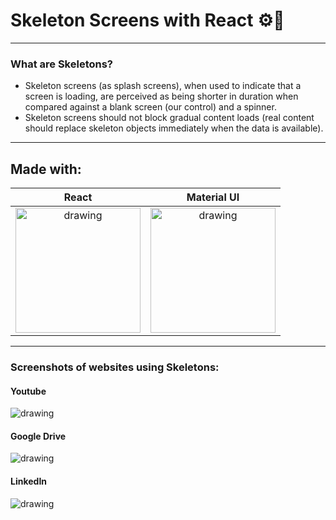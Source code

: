 # Skeleton Screens with React ⚙️🌟
---
### What are Skeletons?
- Skeleton screens (as splash screens), when used to indicate that a screen is loading, are perceived as being shorter in duration when compared against a blank screen (our control) and a spinner.
- Skeleton screens should not block gradual content loads (real content should replace skeleton objects immediately when the data is available).

---

## Made with:
React | Material UI
:-------------------------:|:-------------------------:
<img src="https://upload.wikimedia.org/wikipedia/commons/thumb/a/a7/React-icon.svg/330px-React-icon.svg.png" alt="drawing" width="200" />  |  <img src="https://upload.wikimedia.org/wikipedia/commons/thumb/c/c7/Google_Material_Design_Logo.svg/330px-Google_Material_Design_Logo.svg.png" alt="drawing" width="200" style="float: left;" />

---

### Screenshots of websites using Skeletons:
#### Youtube
<img src="https://miro.medium.com/max/945/0*ABjKedHjIe8El9RJ.png" alt="drawing"/>

#### Google Drive
<img src="https://miro.medium.com/max/945/0*Z47w4-DkaWPY92HO.png" alt="drawing"/>

#### LinkedIn
<img src="https://miro.medium.com/max/945/0*9uxZA3XMHNjJsLT5.png" alt="drawing"/>
